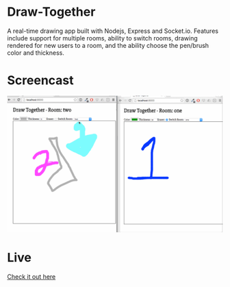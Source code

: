 # Draw-Together
A real-time drawing app built with Nodejs, Express and Socket.io. Features include support for multiple rooms, ability to switch rooms, drawing rendered for new users to a room, and the ability choose the pen/brush color and thickness.

# Screencast
![Demo](draw-together.gif)

# Live
[Check it out here](https://draw-together-lopgjhnayd.now.sh/)
